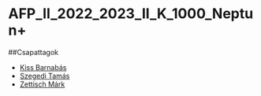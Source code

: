 # AFP_II_2022_2023_II_K_1000_Neptun+

##Csapattagok
* [Kiss Barnabás](https://github.com/babarni12)
* [Szegedi Tamás](https://github.com/Shinjiterubx)
* [Zettisch Márk](https://github.com/markzettisch)